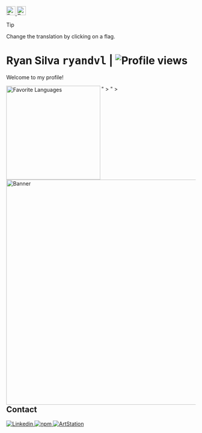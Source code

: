 <!-- TRANSLATIONS -->
<a href="./README.md">
  <picture>
    <source
      media="(prefers-color-scheme: dark)"
      height="24px"
      srcset="https://raw.githubusercontent.com/lipis/flag-icons/b919a036693ee1ee0434ef5ae05f93543fc4f437/flags/4x3/us.svg"
    >
    <source
      media="(prefers-color-scheme: light)"
      height="24px"
      srcset="https://raw.githubusercontent.com/lipis/flag-icons/b919a036693ee1ee0434ef5ae05f93543fc4f437/flags/4x3/us.svg"
    >
    <img alt="English (en-US)">
  </picture>
</a>
<a href="./README_pt-BR.md">
  <picture>
    <source
      media="(prefers-color-scheme: dark)"
      height="24px"
      srcset="https://raw.githubusercontent.com/lipis/flag-icons/b919a036693ee1ee0434ef5ae05f93543fc4f437/flags/4x3/br.svg"
    >
    <source
      media="(prefers-color-scheme: light)"
      height="24px"
      srcset="https://raw.githubusercontent.com/lipis/flag-icons/b919a036693ee1ee0434ef5ae05f93543fc4f437/flags/4x3/br.svg"
    >
    <img alt="Português do Brasil (pt-BR)">
  </picture>
</a>

> [!TIP]
> Change the translation by clicking on a flag.

<!-- TITLE -->
<h1>Ryan Silva <kbd>ryandvl</kbd> | <img src="https://komarev.com/ghpvc/?username=ryandvl&color=blue" alt="Profile views" /></h1>

<span>Welcome to my profile!</span>

<picture>
  <source
    media="(prefers-color-scheme: dark)"
    height="250px"
    srcset="https://i.imgur.com/VhK0mZG.png">
"
  >
  <source
    media="(prefers-color-scheme: light)"
    height="250px"
    srcset="https://i.imgur.com/K5hIDZE.png"
  >
  <img align="left" alt="Favorite Languages">
</picture>

<picture>
  <source
    media="(prefers-color-scheme: dark)"
    height="600px"
    srcset="https://i.imgur.com/H2PGkM0.png">
"
  >
  <source
    media="(prefers-color-scheme: light)"
    height="600px"
    srcset="https://i.imgur.com/H2PGkM0.png"
  >
  <img align="right" alt="Banner">
</picture>

<br />
<br />
<br />
<br />
<br />
<br />
<br />
<br />
<br />
<br />
<br />
<br />
<br />
<br />
<br />
<br />
<br />
<br />
<br />
<br />
<br />
<br />
<br />
<br />
<br />

<h2>Contact</h2>

<!-- LINKEDIN -->
<a href="https://www.linkedin.com/in/ryandvl" target="_blank">
  <picture>
    <source
      media="(prefers-color-scheme: dark)"
      srcset="https://img.shields.io/badge/linkedin-white?style=for-the-badge&logo=linkedin&color=0072b1&logoColor=white"
    >
    <source
      media="(prefers-color-scheme: light)"
      srcset="https://img.shields.io/badge/linkedin-white?style=for-the-badge&logo=linkedin&color=960096&logoColor=white"
    >
    <img alt="Linkedin">
  </picture>
</a>

<!-- NPM -->
<a href="https://www.npmjs.com/~ryandvl" target="_blank">
  <picture>
    <source
      media="(prefers-color-scheme: dark)"
      srcset="https://img.shields.io/badge/npm-white?style=for-the-badge&logo=npm&color=cc3534&logoColor=white"
    >
    <source
      media="(prefers-color-scheme: light)"
      srcset="https://img.shields.io/badge/npm-white?style=for-the-badge&logo=npm&color=cc3534&logoColor=white"
    >
    <img alt="npm">
  </picture>
</a>

<!-- ARTSTATION -->
<a href="https://www.artstation.com/ryandvl" target="_blank">
  <picture>
    <source
      media="(prefers-color-scheme: dark)"
      srcset="https://img.shields.io/badge/artstation-white?style=for-the-badge&logo=artstation&color=0099e5&logoColor=white"
    >
    <source
      media="(prefers-color-scheme: light)"
      srcset="https://img.shields.io/badge/artstation-white?style=for-the-badge&logo=artstation&color=0099e5&logoColor=white"
    >
    <img alt="ArtStation">
  </picture>
</a>
